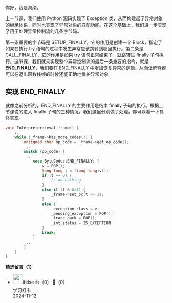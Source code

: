 你好，我是海纳。

上一节课，我们使用 Python 源码实现了 Exception 类，从而构建起了异常对象的继承体系，同时也实现了异常对象的匹配功能。在这个基础上，我们进一步实现了用于处理异常控制流的几条字节码。

第一条重要的字节码是 SETUP\_FINALLY，它的作用是创建一个 Block，指定了如果在执行 try 语句的过程中发生异常应该跳转到哪里执行。第二条是 CALL\_FINALLY，它的作用是如果 try 语句正常结束了，就跳转进 finally 子句执行。这节课，我们就来实现整个异常控制流的最后一条重要的指令，就是 **END\_FINALLY**，我们要在 END\_FINALLY 中增加恢复异常的逻辑。从而让解释器可以在退出函数栈帧的时候还能正确地维护异常对象。

## 实现 END\_FINALLY

就像之前分析的，END\_FINALLY 的主要作用是结束 finally 子句的执行。根据上节课说的进入 finally 子句的三种情况，我们这里分别做了处理，你可以看一下具体实现。

```c++
void Interpreter::eval_frame() {
    ...
    while (_frame->has_more_codes()) {
	    unsigned char op_code = _frame->get_op_code();
        ...
        switch (op_code) {
		...
            case ByteCode::END_FINALLY: {
                v = POP();
                long long t = (long long)v();
                if (t == 0) {
                    // do nothing.
                }
                else if (t & 0x1) {
                    _frame->set_pc(t >> 1);
                }
                else {
                    _exception_class = v;
                    _pending_exception = POP();
                    _trace_back = POP();
                    _int_status = IS_EXCEPTION;
                }
                break;
            }
        ...
        }
    }
}
```
<div><strong>精选留言（1）</strong></div><ul>
<li><img src="https://static001.geekbang.org/account/avatar/00/26/eb/d7/90391376.jpg" width="30px"><span>ifelse</span> 👍（0） 💬（0）<div>学习打卡</div>2024-11-12</li><br/>
</ul>